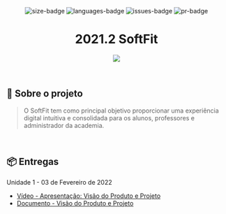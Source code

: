 <!-- Mudar imagens -->
<div align="center">
   <img alt="size-badge" src="https://img.shields.io/github/repo-size/fga-eps-mds/2021-1-hospitalar?style=for-the-badge"/>
   <img alt="languages-badge" src="https://img.shields.io/github/languages/count/fga-eps-mds/2021-1-hospitalar?style=for-the-badge"/>
   <img alt="issues-badge" src="https://img.shields.io/github/issues/fga-eps-mds/2021-1-hospitalar?style=for-the-badge"/>
   <img alt="pr-badge" src="https://img.shields.io/github/issues-pr/fga-eps-mds/2021-1-hospitalar?style=for-the-badge"/>
</div>

<div align="center">
   <h1> 2021.2 SoftFit </h1>
</div>

<p align="center">
   <img src="https://github.com/FGAUnB-MDS-GM/2021.2-SoftFit/blob/main/docs/assets/logo-2021.jpg?raw=true"></img>
</p>

<br/>

## 📄 Sobre o projeto

> O SoftFit tem como principal objetivo proporcionar uma experiência digital intuitiva e consolidada para os alunos, professores e administrador da academia.

<br/>

## 📦 Entregas
  Unidade 1 - 03 de Fevereiro de 2022
  - [Vídeo - Apresentação: Visão do Produto e Projeto]()
  - [Documento - Visão do Produto e Projeto](https://github.com/FGAUnB-MDS-GM/2021.2-SoftFit/blob/main/docs/_media/doc-SoftFit.pdf.pdf)
<!--
## ⚙️ Tecnologias utilizadas

As tecnologias foram determinadas de acordo com a necessidade das atividades a serem desenvolvidas.

| Frontend                                            |                                                                                                                    Backend                                                                                                                    |
| :-------------------------------------------------- | :-------------------------------------------------------------------------------------------------------------------------------------------------------------------------------------------------------------------------------------------: |
| [ReactJs](https://reactjs.org/) (JavaScript Libary) |                                                                                    [DjangoRest](https://www.django-rest-framework.org/) (Python FrameWork)                                                                                    |
| [TypeScript](https://www.typescriptlang.org/)       | [PostgreSQL](https://www.mongodb.com/cloud/atlas/lp/try2?utm_source=bing&utm_campaign=mdb_bs_americas_brazil_search_core_brand_atlas_desktop&utm_term=mongodb&utm_medium=cpc_paid_search&utm_ad=e&utm_ad_campaign_id=415204511) |

<br>
<p align="left"> 
  <img  height="30" width="40" src="https://raw.githubusercontent.com/devicons/devicon/master/icons/javascript/javascript-plain.svg">
  <img  height="30" width="40" src="https://raw.githubusercontent.com/devicons/devicon/master/icons/react/react-original.svg">
  <img  height="30" width="40" src="https://raw.githubusercontent.com/devicons/devicon/master/icons/postgresql/postgresql-original-wordmark.svg">
  <img  height="30" width="40" src="https://raw.githubusercontent.com/devicons/devicon/master/icons/typescript/typescript-original.svg">
    <img  height="30" width="40" src="https://raw.githubusercontent.com/devicons/devicon/master/icons/django/django-original.svg">
  <img  height="30" width="40" src="https://raw.githubusercontent.com/devicons/devicon/master/icons/python/python-original.svg">
</p>

<br/>

## 💻 Pré-requisitos

Antes de começar, verifique se você atendeu aos seguintes requisitos:
-->
<!---Estes são apenas requisitos de exemplo. Adicionar, duplicar ou remover conforme necessário--->
<!--
- Você instalou a versão mais recente de `<Python / v3.8>`, `<Node/ v14 lts>` e `<Mongodb Community / v5.0+>`

<br/>

## 💻 Como Utilizar

> Para instalar o FAMil, siga estas etapas:

Comandos para preparar o node (dentro da pasta frontend):

```bash
yarn
```

Comandos para preparar o python (dentro da pasta backend):

```bash
pip install -r requirements.txt
python ./manage.py makemigrations
python ./manage.py migrate
```

Compilando:

```bash
 # Frontend:
yarn start
 # Backend:
python ./manage.py runserver
```

**Para mais informações, consulte a seção Utilizando Tecnologias em nossa [Página](https://fga-eps-mds.github.io/2021-1-hospitalar)**

<br/>

## 🤝 Colaboradores
-->
<!--
Arquiteto: rosa #FF00FF
PO: azul #
SM: marrom #
Devops: verde-escuro #
Desenvolvedor: amarelo #
-->
<!--
<table>
  <tr>
      <th>Arquitetos</th>
      <th>Devops</th>
      <th>Product Owners</th>
      <th>Scrum Masters</th>
      <th colspan="3">Desenvolvedores</th>
  </tr> 
  <tr>
    <td align="center">
      <a href="#">
        <img src="https://avatars.githubusercontent.com/u/55704216?v=4" width="100px;" alt="Foto Magno"/><br>
        <sub>
          <b>Magno Luiz</b>
        </sub>
      </a>
    </td>
    <td align="center">
      <a href="#">
        <img src="https://avatars.githubusercontent.com/u/83254747?v=4" width="100px;" alt="Foto do Ricardo"/><br>
        <sub>
          <b>Ricardo Loureiro</b>
        </sub>
      </a>
    </td>
    <td align="center">
      <a href="#">
        <img src="https://avatars.githubusercontent.com/u/56366957?v=4" width="100px;" alt="Foto Gustave"/><br>
        <sub>
          <b>Gustave Persijn</b>
        </sub>
      </a>
    </td>
    <td align="center">
      <a href="#">
        <img src="https://avatars.githubusercontent.com/u/66492055?s=60&v=4" width="100px;" alt="Foto Swamp"/><br>
        <sub>
          <b>Adrian Soares</b>
        </sub>
      </a>
    </td>
    <td align="center">
      <a href="#">
        <img src="https://avatars.githubusercontent.com/u/58157221?v=4" width="100px;" alt="Foto do Augusto"/><br>
        <sub>
          <b>Augusto Camargo</b>
        </sub>
      </a>
    </td>
    <td align="center">
      <a href="#">
        <img src="https://avatars.githubusercontent.com/u/52768341?v=4" width="100px;" alt="Foto Daniel"/><br>
        <sub>
          <b>Daniel Vinicius</b>
        </sub>
      </a>
    </td>
    <td align="center">
      <a href="#">
        <img src="https://avatars.githubusercontent.com/u/52677538?v=4" width="100px;" alt="Foto Eduardo"/><br>
        <sub>
          <b>Eduardo Rodrigues</b>
        </sub>
      </a>
    </td>
   </tr>
  <tr>
    <td align="center">
      <a href="#">
        <img src="https://avatars.githubusercontent.com/u/30875663?v=4" width="100px;" alt="Gustave Persijn"/><br>
        <sub>
          <b>Pedro Helias</b>
        </sub>
      </a>
    </td>
    <td align="center">
      <a href="#">
        <img src="https://avatars.githubusercontent.com/u/51385738?v=4" width="100px;" alt="Foto do Mark Zuckerberg"/><br>
        <sub>
          <b>Eduardo Gurgel</b>
        </sub>
      </a>
    </td>
    <td align="center">
      <a href="#">
        <img src="https://avatars.githubusercontent.com/u/56873266?v=4" width="100px;" alt="Foto do Mark Zuckerberg"/><br>
        <sub>
          <b>Klyssmann Oliveira</b>
        </sub>
      </a>
    </td>
    <td align="center">
      <a href="#">
        <img src="https://avatars.githubusercontent.com/u/87657291?v=4" width="100px;" alt="Foto do Steve Jobs"/><br>
        <sub>
          <b>Victor Cabral</b>
        </sub>
      </a>
    </td>
    <td align="center">
      <a href="#">
        <img src="https://avatars.githubusercontent.com/u/87657942?v=4" width="100px;" alt="Foto do Iuri Silva no GitHub"/><br>
        <sub>
          <b>Pedro Cassiano</b>
        </sub>
      </a>
    </td>
    <td align="center">
      <a href="#">
        <img src="https://avatars.githubusercontent.com/u/69814362?v=4" width="100px;" alt="Foto do Steve Jobs"/><br>
        <sub>
          <b>João Durso</b>
        </sub>
      </a>
    </td>
  </tr>
    <tr>
  <td align="center">
      <a href="#">
        <img src="https://avatars.githubusercontent.com/u/78509975?v=4" width="100px;" alt="Foto do Gabriel Luiz no GitHub"/><br>
        <sub>
          <b>Gabriel Luiz</b>
        </sub>
      </a>
    </td>
    <td align="center">
      <a href="#">
        <img src="https://avatars.githubusercontent.com/u/80918128?v=4" width="100px;" alt="Foto do  Thiago Vivan no GitHub"/><br>
        <sub>
          <b>Thiago Vivan</b>
        </sub>
      </a>
    </td>
    <td align="center">
      <a href="#">
        <img src="https://avatars.githubusercontent.com/u/78734372?v=4" width="100px;" alt="Foto do Pedro Caldeira no GithuB"/><br>
        <sub>
          <b>Pedro Caldeira</b>
        </sub>
      </a>
    </td>
    <td align="center">
      <a href="#">
        <img src="https://avatars.githubusercontent.com/u/71507198?v=4" width="100px;" alt="Foto do Pedro Henrique no GitHuB"/><br>
        <sub>
          <b>Pedro Henrique</b>
        </sub>
      </a>
    </td>
    <td align="center">
      <a href="#">
        <img src="https://avatars.githubusercontent.com/u/78519040?v=4" width="100px;" alt="Foto do Igor Thiago no GitHub"/><br>
        <sub>
          <b>Igor Thiago</b>
        </sub>
      </a>
    </td>
    <td align="center">
      <a href="#">
        <img src="https://avatars.githubusercontent.com/u/81006095?v=4" width="100px;" alt="Foto do Bruno Oliveira no GitHub"/><br>
        <sub>
          <b>Bruno Oliveira</b>
        </sub>
      </a>
    </td>
  </tr>
</table>

<br/>

## 📜 Documentação

> A documentação pode ser encontrada em [Nossa Página](https://fga-eps-mds.github.io/2021-1-hospitalar) ou no [Repositório](https://github.com/fga-eps-mds/2021-1-hospitalar/tree/main/docs)
-->